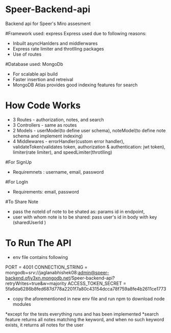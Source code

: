 # Speer-Backend-api
Backend api for Speer's Miro assesment

#Framework used: express
Express used due to following reasons:
- Inbuilt asyncHanlders and middlerwares
- Express rate limiter and throtlling packages
- Use of routes 

#Database used: MongoDb
- For scalable api build
- Faster insertion and retreival 
- MongoDB Atlas provides good indexing features for search

# How Code Works
- 3 Routes - authorization, notes, and search
- 3 Controllers - same as routes
- 2 Models - userModel(to define user schema), noteModel(to define note schema and implement indexing)
- 4 Middlewares - errorHandler(custom error handler), validateToken(validates token, authorization & authentication: jwt token), limiter(rate limiter), and speedLimiter(throtlling)

#For SignUp
- Requiremnets : username, email, password

#For LogIn
- Requirements: email, password

#To Share Note
- pass the noteId of note to be shated as: params id in endpoint, 
- user with whom note is to be shared: pass user's id in body with key (sharedUserId )

# To Run The API
- env file contains following

PORT = 4001
CONNECTION_STRING = mongodb+srv://jaglanabhishek08:admin@speer-backend.ofjy3xn.mongodb.net/Speer-backend-api?retryWrites=true&w=majority
ACCESS_TOKEN_SECRET = 5fa6da6286b8fed687d778a2201f7a80c43154dcca78f759a8fe4b2611ce1773

- copy the aforementioned in new env file and run npm to download node modules

*except for the tests everything runs and has been implemented
*search feature returns all notes matching the keyword, and when no such keyword exists, it returns all notes for the user

